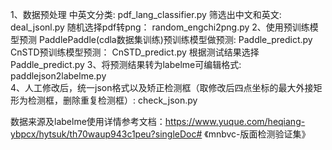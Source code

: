 1、数据预处理
    中英文分类: pdf_lang_classifier.py
    筛选出中文和英文: deal_jsonl.py
    随机选择pdf转png： random_engchi2png.py
2、使用预训练模型预测
    PaddlePaddle(cdla数据集训练)预训练模型做预测: Paddle_predict.py  
    CnSTD预训练模型预测： CnSTD_predict.py
    根据测试结果选择Paddle_predict.py
3、将预测结果转为labelme可编辑格式: paddlejson2labelme.py  
4、人工修改后，统一json格式以及矫正检测框（取修改后四点坐标的最大外接矩形为检测框，删除重复检测框）: check_json.py  

数据来源及labelme使用详情参考文档：https://www.yuque.com/heqiang-ybpcx/hytsuk/th70waup943c1peu?singleDoc# 《mnbvc-版面检测验证集》

